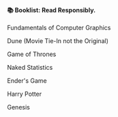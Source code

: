 #### 📚 Booklist: Read Responsibly.
Fundamentals of Computer Graphics 

Dune (Movie Tie-In not the Original)

Game of Thrones

Naked Statistics

Ender's Game

Harry Potter

Genesis

